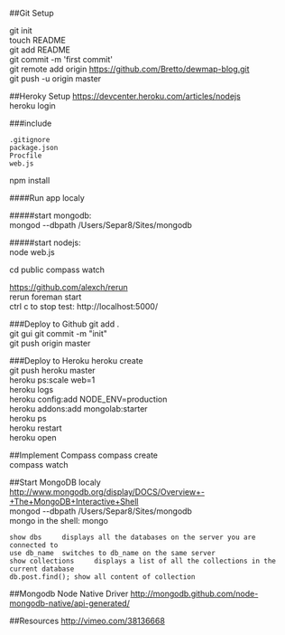 ##Git Setup

git init  
touch README  
git add README  
git commit -m 'first commit'  
git remote add origin https://github.com/Bretto/dewmap-blog.git  
git push -u origin master  


  
##Heroky Setup
<https://devcenter.heroku.com/articles/nodejs>  
heroku login  

###include
	
	.gitignore   
	package.json  
	Procfile  
	web.js   

npm install 

####Run app localy

#####start mongodb:  
mongod --dbpath /Users/Separ8/Sites/mongodb  

#####start nodejs:  
node web.js

cd public compass watch

<https://github.com/alexch/rerun>  
rerun foreman start  
ctrl c to stop
test: http://localhost:5000/

###Deploy to Github
git add .  
git gui
git commit -m "init"  
git push origin master

###Deploy to Heroku
heroku create  
git push heroku master    
heroku ps:scale web=1  
heroku logs    
heroku config:add NODE_ENV=production  
heroku addons:add mongolab:starter  
heroku ps  
heroku restart  
heroku open   

##Implement Compass
compass create  
compass watch

##Start MongoDB localy
<http://www.mongodb.org/display/DOCS/Overview+-+The+MongoDB+Interactive+Shell>  
mongod --dbpath /Users/Separ8/Sites/mongodb  
mongo in the shell: mongo  

	show dbs	 displays all the databases on the server you are connected to
	use db_name	 switches to db_name on the same server
	show collections	 displays a list of all the collections in the current database
	db.post.find(); show all content of collection 
	
##Mongodb Node Native Driver
<http://mongodb.github.com/node-mongodb-native/api-generated/>

##Resources
<http://vimeo.com/38136668>	
